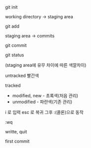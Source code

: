git init



working directory -> staging area

git add



staging area -> commits

git commit



git status



(staging area에 유무 차이에 따른 색깔차이)

untracked 빨간색

tracked

- modified, new - 초록색(처음 관리)
- unmodified - 파란색(기존 관리)







i 로 입력 esc 로 복귀 그후 :(콜론)으로 동작

:wq

writte, quit

first commit